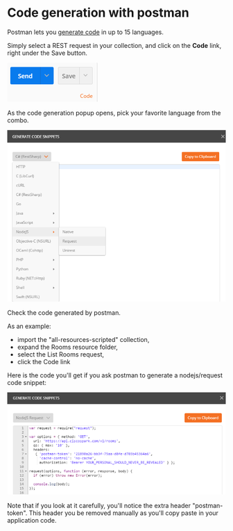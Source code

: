 # Code generation with postman 

Postman lets you [generate code](https://www.getpostman.com/docs/code_snippets) in up to 15 languages.

Simply select a REST request in your collection, and click on the **Code** link, right under the Save button.

![](img/generate-button.png)

As the code generation popup opens, pick your favorite language from the combo.

![](img/generate-languages.png)

Check the code generated by postman.

As an example:
- import the "all-resources-scripted" collection,
- expand the Rooms resource folder,
- select the List Rooms request,
- click the Code link

Here is the code you'll get if you ask postman to generate a nodejs/request code snippet:

![](img/generate-nodejs-request.png)

Note that if you look at it carefully, you'll notice the extra header "postman-token". 
This header you be removed manually as you'll copy paste in your application code. 



